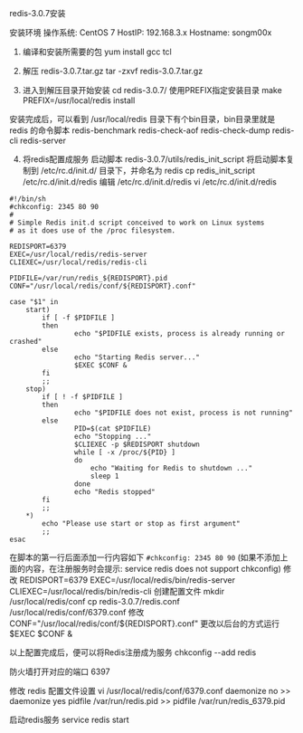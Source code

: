 redis-3.0.7安装

安装环境
操作系统: CentOS 7
HostIP: 192.168.3.x
Hostname: songm00x

1. 编译和安装所需要的包
yum install gcc tcl

2. 解压 redis-3.0.7.tar.gz
tar -zxvf redis-3.0.7.tar.gz

3. 进入到解压目录开始安装
cd redis-3.0.7/
使用PREFIX指定安装目录
make PREFIX=/usr/local/redis install

安装完成后，可以看到 /usr/local/redis 目录下有个bin目录，bin目录里就是 redis 的命令脚本
redis-benchmark redis-check-aof redis-check-dump redis-cli redis-server

4. 将redis配置成服务
启动脚本 redis-3.0.7/utils/redis_init_script
将启动脚本复制到 /etc/rc.d/init.d/ 目录下，并命名为 redis
cp redis_init_script /etc/rc.d/init.d/redis
编辑 /etc/rc.d/init.d/redis
vi /etc/rc.d/init.d/redis

```
#!/bin/sh
#chkconfig: 2345 80 90
#
# Simple Redis init.d script conceived to work on Linux systems
# as it does use of the /proc filesystem.

REDISPORT=6379
EXEC=/usr/local/redis/redis-server
CLIEXEC=/usr/local/redis/redis-cli

PIDFILE=/var/run/redis_${REDISPORT}.pid
CONF="/usr/local/redis/conf/${REDISPORT}.conf"

case "$1" in
    start)
        if [ -f $PIDFILE ]
        then
                echo "$PIDFILE exists, process is already running or crashed"
        else
                echo "Starting Redis server..."
                $EXEC $CONF &
        fi
        ;;
    stop)
        if [ ! -f $PIDFILE ]
        then
                echo "$PIDFILE does not exist, process is not running"
        else
                PID=$(cat $PIDFILE)
                echo "Stopping ..."
                $CLIEXEC -p $REDISPORT shutdown
                while [ -x /proc/${PID} ]
                do
                    echo "Waiting for Redis to shutdown ..."
                    sleep 1
                done
                echo "Redis stopped"
        fi
        ;;
    *)
        echo "Please use start or stop as first argument"
        ;;
esac
```

在脚本的第一行后面添加一行内容如下
`#chkconfig: 2345 80 90`
(如果不添加上面的内容，在注册服务时会提示: service redis does not support chkconfig)
修改
REDISPORT=6379
EXEC=/usr/local/redis/bin/redis-server
CLIEXEC=/usr/local/redis/bin/redis-cli
创建配置文件
mkdir /usr/local/redis/conf
cp redis-3.0.7/redis.conf /usr/local/redis/conf/6379.conf
修改
CONF="/usr/local/redis/conf/${REDISPORT}.conf"
更改以后台的方式运行
$EXEC $CONF &

以上配置完成后，便可以将Redis注册成为服务
chkconfig --add redis

防火墙打开对应的端口 6397

修改 redis 配置文件设置
vi /usr/local/redis/conf/6379.conf
daemonize no >> daemonize yes
pidfile /var/run/redis.pid >> pidfile /var/run/redis_6379.pid

启动redis服务
service redis start
